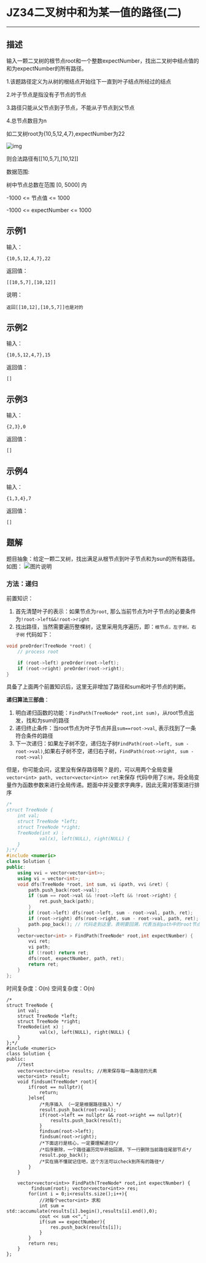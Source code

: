 # JZ34二叉树中和为某一值的路径(二)

---

## 描述

输入一颗二叉树的根节点root和一个整数expectNumber，找出二叉树中结点值的和为expectNumber的所有路径。

1.该题路径定义为从树的根结点开始往下一直到叶子结点所经过的结点

2.叶子节点是指没有子节点的节点

3.路径只能从父节点到子节点，不能从子节点到父节点

4.总节点数目为n

如二叉树root为{10,5,12,4,7},expectNumber为22

![img](https://uploadfiles.nowcoder.com/images/20210929/557336_1632915294911/0A4B8F161306A7054899D42C0C6937FD)

则合法路径有[[10,5,7],[10,12]]

数据范围:

树中节点总数在范围 [0, 5000] 内

-1000 <= 节点值 <= 1000

-1000 <= expectNumber <= 1000

## 示例1

输入：

```
{10,5,12,4,7},22
```

返回值：

```
[[10,5,7],[10,12]]
```

说明：

```
返回[[10,12],[10,5,7]]也是对的      
```

## 示例2

输入：

```
{10,5,12,4,7},15
```

返回值：

```
[]
```

## 示例3

输入：

```
{2,3},0
```

返回值：

```
[]
```

## 示例4

输入：

```
{1,3,4},7
```

返回值：

```
[]
```





## 题解

题目抽象：给定一颗二叉树，找出满足从根节点到叶子节点和为sun的所有路径。 如图： ![图片说明](https://uploadfiles.nowcoder.com/images/20200427/284295_1587979090937_35ED3E466CC7F8537B58BE7370BAF1F5)

### 方法：递归

前置知识：

1. 首先清楚叶子的表示：如果节点为`root`, 那么当前节点为叶子节点的必要条件为`!root->left&&!root->right`
2. 找出路径，当然需要遍历整棵树，这里采用先序遍历，即：`根节点，左子树，右子树` 代码如下：

```cpp
void preOrder(TreeNode *root) {
    // process root

    if (root->left) preOrder(root->left);
    if (root->right) preOrder(root->right);
}
```

具备了上面两个前置知识后，这里无非增加了路径和sum和叶子节点的判断。 


**递归算法三部曲**：

1. 明白递归函数的功能：`FindPath(TreeNode* root,int sum)`，从root节点出发，找和为sum的路径
2. 递归终止条件：当root节点为叶子节点并且`sum==root->val`, 表示找到了一条符合条件的路径
3. 下一次递归：如果左子树不空，递归左子树`FindPath(root->left, sum - root->val)`,如果右子树不空，递归右子树，`FindPath(root->right, sum - root->val)`

但是，你可能会问，这里没有保存路径啊？是的，可以用两个全局变量`vector<int> path, vector<vector<int>> ret`来保存 代码中用了`引用`，将全局变量作为函数参数来进行全局传递。题面中并没要求字典序，因此无需对答案进行排序

```cpp
/*
struct TreeNode {
	int val;
	struct TreeNode *left;
	struct TreeNode *right;
	TreeNode(int x) :
			val(x), left(NULL), right(NULL) {
	}
};*/
#include <numeric>
class Solution {
public:
    using vvi = vector<vector<int>>;
    using vi = vector<int>;
    void dfs(TreeNode *root, int sum, vi &path, vvi &ret) {
        path.push_back(root->val);
        if (sum == root->val && !root->left && !root->right) {
            ret.push_back(path);
        }
        if (root->left) dfs(root->left, sum - root->val, path, ret);
        if (root->right) dfs(root->right, sum - root->val, path, ret);
        path.pop_back(); // 代码走到这里，表明要回溯，代表当前path中的root节点我已经不需要了
    }
    vector<vector<int> > FindPath(TreeNode* root,int expectNumber) {
        vvi ret;
        vi path;
        if (!root) return ret;
        dfs(root, expectNumber, path, ret);
        return ret;
    }
};
```

时间复杂度：O(n) 空间复杂度：O(n)


```
/*
struct TreeNode {
	int val;
	struct TreeNode *left;
	struct TreeNode *right;
	TreeNode(int x) :
			val(x), left(NULL), right(NULL) {
	}
};*/
#include <numeric>
class Solution {
public:
    //test
    vector<vector<int>> results; //用来保存每一条路径的元素
    vector<int> result;
    void findsum(TreeNode* root){
        if(root == nullptr){
            return;
        }else{
            /*先序插入 （一定是根据路径插入）*/
            result.push_back(root->val);
            if(root->left == nullptr && root->right == nullptr){
                results.push_back(result);
            }
            findsum(root->left);
            findsum(root->right);
            /*下面这行是核心，一定要理解递归*/
            /*后序删除，一个路径遍历完毕开始回溯，下一行删除当前路径尾部节点*/
            result.pop_back();
            /*实在搞不懂就记住吧，这个方法可以check到所有的路径*/
        }
    }
    
    vector<vector<int>> FindPath(TreeNode* root,int expectNumber) {
         findsum(root); vector<vector<int>> res;
        for(int i = 0;i<results.size();i++){
            //对每个vector<int> 求和
            int sum = std::accumulate(results[i].begin(),results[i].end(),0);
            cout << sum <<",";
            if(sum == expectNumber){
                res.push_back(results[i]);
            }
        }
        return res;
    }
};
```







